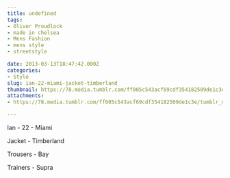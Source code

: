 ```yaml
---
title: undefined
tags:
- Oliver Proudlock
- made in chelsea
- Mens Fashion
- mens style
- streetstyle

date: 2013-03-13T18:47:42.000Z
categories:
- Style
slug: ian-22-miami-jacket-timberland
thumbnail: https://78.media.tumblr.com/ff005c543acf69cdf354182509de1c3e/tumblr_mjm47iOyNR1rhrm24o1_1280.jpg
attachments:
- https://78.media.tumblr.com/ff005c543acf69cdf354182509de1c3e/tumblr_mjm47iOyNR1rhrm24o1_1280.jpg

---
```


Ian - 22 - Miami 

  Jacket - Timberland 

  Trousers - Bay 

  Trainers - Supra
